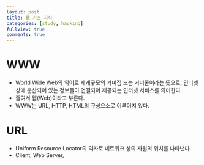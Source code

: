 ```yaml
---
layout: post
title: 웹 기초 지식
categories: [study, hacking]
fullview: true
comments: true
---
```


# WWW
- World Wide Web의 약어로 세계규모의 거미집 또는 거미줄이라는 뜻으로, 인터넷상에 분산되어 있는 정보들이 연결되어 제공되는 인터넷 서비스를 의미한다.
- 줄여서 웹(Web)이라고 부른다.
- WWW는 URL, HTTP, HTML의 구성요소로 이루어져 있다.

# URL
- Uniform Resource Locator의 약자로 네트워크 상의 자원의 위치를 나타낸다.
- Client, Web Server, 
